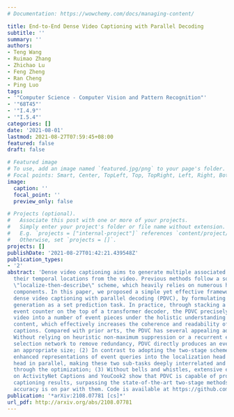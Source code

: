 ```yaml
---
# Documentation: https://wowchemy.com/docs/managing-content/

title: End-to-End Dense Video Captioning with Parallel Decoding
subtitle: ''
summary: ''
authors:
- Teng Wang
- Ruimao Zhang
- Zhichao Lu
- Feng Zheng
- Ran Cheng
- Ping Luo
tags:
- '"Computer Science - Computer Vision and Pattern Recognition"'
- '"68T45"'
- '"I.4.9"'
- '"I.5.4"'
categories: []
date: '2021-08-01'
lastmod: 2021-08-27T07:59:45+08:00
featured: false
draft: false

# Featured image
# To use, add an image named `featured.jpg/png` to your page's folder.
# Focal points: Smart, Center, TopLeft, Top, TopRight, Left, Right, BottomLeft, Bottom, BottomRight.
image:
  caption: ''
  focal_point: ''
  preview_only: false

# Projects (optional).
#   Associate this post with one or more of your projects.
#   Simply enter your project's folder or file name without extension.
#   E.g. `projects = ["internal-project"]` references `content/project/deep-learning/index.md`.
#   Otherwise, set `projects = []`.
projects: []
publishDate: '2021-08-27T01:42:21.439548Z'
publication_types:
- '2'
abstract: 'Dense video captioning aims to generate multiple associated captions with
  their temporal locations from the video. Previous methods follow a sophisticated
  \"localize-then-describe\" scheme, which heavily relies on numerous hand-crafted
  components. In this paper, we proposed a simple yet effective framework for end-to-end
  dense video captioning with parallel decoding (PDVC), by formulating the dense caption
  generation as a set prediction task. In practice, through stacking a newly proposed
  event counter on the top of a transformer decoder, the PDVC precisely segments the
  video into a number of event pieces under the holistic understanding of the video
  content, which effectively increases the coherence and readability of predicted
  captions. Compared with prior arts, the PDVC has several appealing advantages: (1)
  Without relying on heuristic non-maximum suppression or a recurrent event sequence
  selection network to remove redundancy, PDVC directly produces an event set with
  an appropriate size; (2) In contrast to adopting the two-stage scheme, we feed the
  enhanced representations of event queries into the localization head and caption
  head in parallel, making these two sub-tasks deeply interrelated and mutually promoted
  through the optimization; (3) Without bells and whistles, extensive experiments
  on ActivityNet Captions and YouCook2 show that PDVC is capable of producing high-quality
  captioning results, surpassing the state-of-the-art two-stage methods when its localization
  accuracy is on par with them. Code is available at https://github.com/ttengwang/PDVC.'
publication: '*arXiv:2108.07781 [cs]*'
url_pdf: http://arxiv.org/abs/2108.07781
---
```

